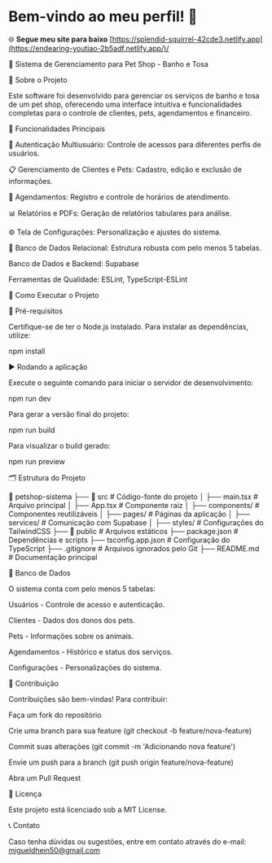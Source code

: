 # Bem-vindo ao meu perfil! 👋

🌐 **Segue meu site para baixo** [https://splendid-squirrel-42cde3.netlify.app](https://endearing-youtiao-2b5adf.netlify.app/)/

🐾 Sistema de Gerenciamento para Pet Shop - Banho e Tosa

📌 Sobre o Projeto

Este software foi desenvolvido para gerenciar os serviços de banho e tosa de um pet shop, oferecendo uma interface intuitiva e funcionalidades completas para o controle de clientes, pets, agendamentos e financeiro.

🎯 Funcionalidades Principais

🔑 Autenticação Multiusuário: Controle de acessos para diferentes perfis de usuários.

📋 Gerenciamento de Clientes e Pets: Cadastro, edição e exclusão de informações.

📅 Agendamentos: Registro e controle de horários de atendimento.

📊 Relatórios e PDFs: Geração de relatórios tabulares para análise.

⚙️ Tela de Configurações: Personalização e ajustes do sistema.

💾 Banco de Dados Relacional: Estrutura robusta com pelo menos 5 tabelas.

Banco de Dados e Backend: Supabase

Ferramentas de Qualidade: ESLint, TypeScript-ESLint

🚀 Como Executar o Projeto

📌 Pré-requisitos

Certifique-se de ter o Node.js instalado. Para instalar as dependências, utilize:

npm install

▶️ Rodando a aplicação

Execute o seguinte comando para iniciar o servidor de desenvolvimento:

npm run dev

Para gerar a versão final do projeto:

npm run build

Para visualizar o build gerado:

npm run preview

🗂 Estrutura do Projeto

📂 petshop-sistema
├── 📂 src              # Código-fonte do projeto
│   ├── main.tsx       # Arquivo principal
│   ├── App.tsx        # Componente raiz
│   ├── components/    # Componentes reutilizáveis
│   ├── pages/         # Páginas da aplicação
│   ├── services/      # Comunicação com Supabase
│   ├── styles/        # Configurações do TailwindCSS
├── 📂 public          # Arquivos estáticos
├── package.json       # Dependências e scripts
├── tsconfig.app.json  # Configuração do TypeScript
├── .gitignore         # Arquivos ignorados pelo Git
├── README.md          # Documentação principal

📖 Banco de Dados

O sistema conta com pelo menos 5 tabelas:

Usuários - Controle de acesso e autenticação.

Clientes - Dados dos donos dos pets.

Pets - Informações sobre os animais.

Agendamentos - Histórico e status dos serviços.

Configurações - Personalizações do sistema.

📌 Contribuição

Contribuições são bem-vindas! Para contribuir:

Faça um fork do repositório

Crie uma branch para sua feature (git checkout -b feature/nova-feature)

Commit suas alterações (git commit -m 'Adicionando nova feature')

Envie um push para a branch (git push origin feature/nova-feature)

Abra um Pull Request

📜 Licença

Este projeto está licenciado sob a MIT License.

📞 Contato

Caso tenha dúvidas ou sugestões, entre em contato através do e-mail: migueldhein50@gmail.com
